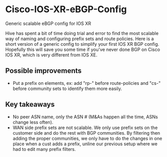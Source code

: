 # Cisco-IOS-XR-eBGP-Config
Generic scalable eBGP config for IOS XR 

Hive has spent a bit of time doing trial and error to find the most scalable way of naming and configuring prefix sets and route policies.
Here is a short version of a generic config to simplify your first IOS XR BGP config.
Hopefully this will save you some time if you've never done BGP on Cisco IOS XR, which is very different from IOS XE.


## Possible improvements
- Put a prefix on elements, ex: add "rp-" before route-policies and "cs-" before community sets to identify them more easily.

## Key takeaways
- No peer ASN name, only the ASN # (M&As happen all the time, ASNs change less often). 
- WAN side prefix sets are not scalable. We only use prefix sets on the customer side and do the rest with BGP communities. By filtering then adding the proper communities, we only have to do the changes in one place when a cust adds a prefix, unline our previous setup where we had to edit many prefix filters.
